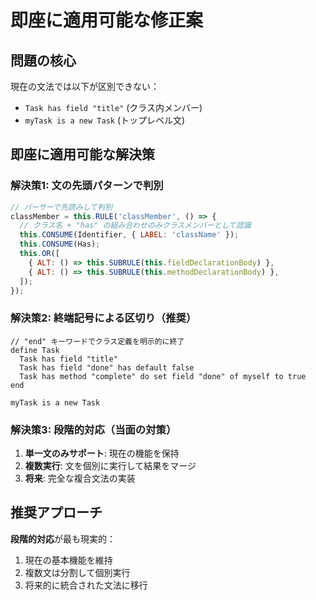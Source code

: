 # 即座に適用可能な修正案

## 問題の核心
現在の文法では以下が区別できない：
- `Task has field "title"` (クラス内メンバー)  
- `myTask is a new Task` (トップレベル文)

## 即座に適用可能な解決策

### 解決策1: 文の先頭パターンで判別

```javascript
// パーサーで先読みして判別
classMember = this.RULE('classMember', () => {
  // クラス名 + "has" の組み合わせのみクラスメンバーとして認識
  this.CONSUME(Identifier, { LABEL: 'className' });
  this.CONSUME(Has);
  this.OR([
    { ALT: () => this.SUBRULE(this.fieldDeclarationBody) },
    { ALT: () => this.SUBRULE(this.methodDeclarationBody) },
  ]);
});
```

### 解決策2: 終端記号による区切り（推奨）

```objax
// "end" キーワードでクラス定義を明示的に終了
define Task
  Task has field "title"
  Task has field "done" has default false  
  Task has method "complete" do set field "done" of myself to true
end

myTask is a new Task
```

### 解決策3: 段階的対応（当面の対策）

1. **単一文のみサポート**: 現在の機能を保持
2. **複数実行**: 文を個別に実行して結果をマージ
3. **将来**: 完全な複合文法の実装

## 推奨アプローチ

**段階的対応**が最も現実的：
1. 現在の基本機能を維持
2. 複数文は分割して個別実行
3. 将来的に統合された文法に移行